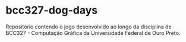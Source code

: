 # bcc327-dog-days
Repositório contendo o jogo desenvolvido ao longo da disciplina de BCC327 - Computação Gráfica da Universidade Federal de Ouro Preto.
